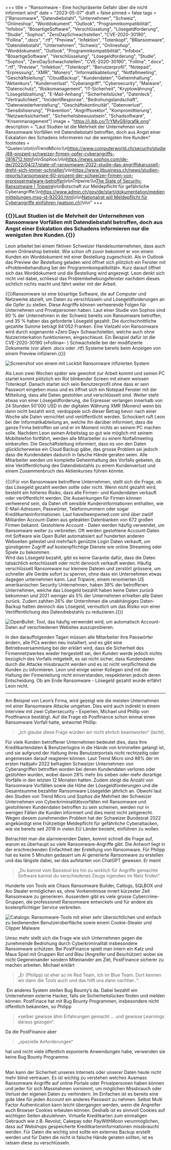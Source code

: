 +++
title = "Ransomware - Eine hochpräsente Gefahr über die nicht informiert wird"
date = "2023-05-07"
draft = false
pinned = false
tags = ["Ransomware", "Datendiebstahl", "Unternehmen", "Schweiz", "Onlineshop", "Worddokument", "Outlook", "Programmkompatibilität", "Infobox", "BösartigeSoftware", "Verschlüsselung", "Lösegeldforderung", "Studie", "Sophos", "ZeroDaySchwachstellen", "CVE-2020-30190", "Follina", ".docx", ".rtf", "Preview", "Infektion", "Totenkopf", "BRansomware", "Datendiebstahl", "Unternehmen", "Schweiz", "Onlineshop", "Worddokument", "Outlook", "Programmkompatibilität", "Infobox", "BösartigeSoftware", "Verschlüsselung", "Lösegeldforderung", "Studie", "Sophos", "ZeroDaySchwachstellen", "CVE-2020-30190", "Follina", ".docx", ".rtf", "Preview", "Infektion", "Totenkopf", "Benutzerprofil", "Notepad", "Erpressung", "XMR", "Monero", "Informatikabteilung", "Notfallmeeting", "Geschäftsleitung", "CloudBackup", "Kundendaten", "Geheimhaltung", "Aktienkurs", "Kundenverlust", "Cyberangriff", "Cybersecurity", "Malware", "Datenschutz", "Risikomanagement", "IT-Sicherheit", "Kryptowährung", "Lösegeldzahlung", "E-Mail-Anhang", "Sicherheitslücke", "Datenleck", "Vertraulichkeit", "IncidentResponse", "Bedrohungslandschaft", "Datenwiederherstellung", "Geschäftskontinuität", "Datenverlust", "Sensibilisierung", "Prävention", "Angriffsvektor", "Kompromittierung", "Netzwerksicherheit", "Sicherheitsbewusstsein", "Schadsoftware", "Krisenmanagement"]
image = "https://i.ibb.co/TrYMvG9/grafik.png"
description = "Laut Studien ist die Mehrheit der Unternehmen von Ransomware Vorfällen mit Datendiebstahl betroffen, doch aus Angst einer Eskalation des Schadens informieren nur die wenigsten ihre Kunden"
footnotes = "Quelen:\n\n\\\nTrendMicro:\\\n<https://www.computerworld.ch/security/studie/88-prozent-schweizer-firmen-opfer-cyberangriffs-2816712.html>\n\nSophos:\n\n<https://news.sophos.com/de-de/2022/04/27/state-of-ransomware-2022-studie-das-angriffskarussell-dreht-sich-immer-schneller/>\n\n<https://www.itbusiness.ch/news/studien-reports/ransomware-60-prozent-der-schweizer-firmen-von-erpressermalware-betroffen>\n\nTripwire:\\\n[The State of Security: Ransomware | Tripwire](https://www.tripwire.com/state-of-security/state-of-security-ransomware#:~:text=The%20percentage%20of%20data%20restored,down%20from%208%25%20in%202020.)\n\nBotschaft zur Meldepflicht für gefährliche Cyberangriffe:\\\n<https://www.admin.ch/gov/de/start/dokumentation/medienmitteilungen.msg-id-92030.html>\n\n[Nationalrat will Meldepflicht für Cyberangriffe einführen (watson.ch)](https://www.watson.ch/schweiz/digital/618870319-nationalrat-will-meldepflicht-fuer-cyberangriffe-einfuehren)\n\n<!--EndFragment-->"
+++
### {{<lead>}}Laut Studien ist die Mehrheit der Unternehmen von Ransomware Vorfällen mit Datendiebstahl betroffen, doch aus Angst einer Eskalation des Schadens informieren nur die wenigsten ihre Kunden.{{</lead>}}

Leon arbeitet bei einem fiktiven Schweizer Handelsunternehmen, dass auch einen Onlineshop betreibt. Wie schon oft zuvor bekommt er von einem Kunden ein Worddokument mit einer Bestellung zugeschickt. Als in Outlook das Preview der Bestellung geladen wird öffnet sich plötzlich ein Fenster mit «Problembehandlung bei der Programmkompatibilität». Kurz darauf öffnet sich das Worddokument und die Bestellung wird angezeigt. Leon denkt sich nicht viel dabei, schliesst das Problembehebungsfenster nachdem dieses sichtlich nichts macht und fährt weiter mit der Arbeit.

{{<box>}}Ransomware ist eine bösartige Software, die auf Computer und Netzwerke abzielt, um Daten zu verschlüsseln und Lösegeldforderungen an die Opfer zu stellen. Diese Angriffe können verheerende Folgen für Unternehmen und Privatpersonen haben. Laut einer Studie von Sophos sind 60 % der Unternehmen in der Schweiz bereits von Ransomware betroffen, und 35 % haben das geforderte Lösegeld gezahlt. Die durchschnittliche gezahlte Summe beträgt 84'052 Franken. Eine Vielzahl von Ransomware wird durch sogenannte «Zero Day» Schwachstellen, welche auch ohne Nutzerinterkation funktionieren, eingeschleust. Ein Beispiel dafür ist die CVE-2020-30190 («Follina»- ) Schwachstelle bei der modifizierte Dokumente (vor allem .docx oder .rtf) Systeme bereits beim Anzeigen von einem Preview infizieren.{{</box>}}

![Screenshot von einem mit Lockbit Ransomware infizierten System](lockbit.png "Lockbit")

Als Leon zwei Wochen später wie gewohnt zur Arbeit kommt und seinen PC startet kommt plötzlich ein Rot blinkender Screen mit einem weissen Totenkopf. Danach startet sich sein Benutzerprofil ohne dass er sein Passwort eingeben muss und es öffnet sich ein Notepad Fenster mit der Mitteilung, dass alle Daten gestohlen und verschlüsselt sind. Weiter steht etwas von einer Lösegeldforderung, die Erpresser verlangen innerhalb von 24 Stunden 50'000 USD in der digitalen Währung XMR (Monero) wenn bis dann nicht bezahlt wird, verdoppele sich dieser Betrag bevor nach einer Woche alle Daten vernichtet und veröffentlicht werden. Schockiert ruft Leon bei der Informatikabteilung an, welche ihn darüber informiert, dass die ganze Firma betroffen sei und er im Moment nichts an seinem PC machen solle. Nachdem Leon seinen Arbeitstag so gut wie möglich mit seinem Mobiltelefon fortfährt, werden alle Mitarbeiter zu einem Notfallmeeting einberufen. Die Geschäftsleitung informiert, dass es von den Daten glücklicherweise ein Cloud Backup gäbe, das grosse Problem sei jedoch dass die Kundendaten dadurch in falsche Hände geraten seien. Alle Mitarbeiter werden um komplette Geheimhaltung des Vorfalls gebeten, da eine Veröffentlichung des Datendiebstahls zu einem Kundenverlust und einem Zusammenbruch des Aktienkurses führen könnte.\
\
{{<box>}}Für von Ransomware betroffene Unternehmen, stellt sich die Frage, ob das Lösegeld gezahlt werden sollte oder nicht. Wenn nicht gezahlt wird, besteht ein höheres Risiko, dass alle Firmen- und Kundendaten verkauft oder veröffentlicht werden. Die Auswirkungen für Firmen können verheerend sein, da Daten oft sensible Kundeninformationen enthalten, wie E-Mail-Adressen, Passwörter, Telefonnummern oder sogar Kreditkarteninformationen. Laut haveibeenpwned.com sind über zwölf Milliarden Account-Daten aus geleakten Datenbanken von 672 großen Firmen bekannt. Gestohlene Account - Daten werden häufig verwendet, um Ransomware weiter zu verbreiten. Oft werden gestohlene Account-Daten mit Software wie Open Bullet automatisiert auf hunderten anderen Webseiten getestet und mehrfach genützte Login Daten verkauft, um günstigeren Zugriff auf kostenpflichtige Dienste wie online Streaming oder Spiele zu bekommen.\
Wird das Lösegeld bezahlt, gibt es keine Garantie dafür, dass die Daten tatsächlich entschlüsselt oder nicht dennoch verkauft werden. Häufig verschlüsselt Ransomware nur kleinere Dateien und zerstört grössere, um schneller alle Geräte sofort zu sperren, ohne dass ein Unternehmen etwas dagegen unternehmen kann. Laut Tripwire, einem renomierten US amerikanischen Security Unternehmen, haben 39% der betroffenen Unternehmen, welche das Lösegeld bezahlt haben keine Daten zurück bekommen und 2021 weniger als 5% der Unternehmen erhielten alle Daten zurück. Zudem zahlten 26% der Unternhmen die unabhängiges Daten-Backup hatten dennoch das Lösegeld, vermutlich um das Risiko von einer Veröffentlichung des Datendiebstahls zu reduzieren.{{</box>}}

![OpenBullet: Tool, das häufig verwendet wird, um automatisch Account-Daten auf verschiedenen Websites auszuprobieren.](openbullet.png "OpenBullet")

In den darauffolgenden Tagen müssen alle Mitarbeiter ihre Passwörter ändern, alle PCs werden neu installiert, und es gibt eine Betriebsversammlung bei der erklärt wird, dass die Sicherheit des Firmennetzwerkes wieder hergestellt sei, den Kunden werde jedoch nichts bezüglich des Vorfalls mitgeteilt, es sei nicht sicher, dass Kundendaten durch die Attacke missbraucht werden und es ist nicht verpflichtend die Kunden zu informieren. Leon und einige seiner Kollegen sind mit der Haltung der Firmenleitung nicht einverstanden, respektieren jedoch deren Entscheidung. Ob am Ende Ransomware - Lösegeld gezahlt wurde erfährt Leon nicht.

<hr>

Am Beispiel von Leon’s Firma, wird gezeigt wie die meisten Unternehmen mit einer Ransomware Attacke umgehen. Dies wird auch indirekt in einem Interview mit zwei Cybersecurity – Experten, Michael und Phillip von Postfinance bestätigt. Auf die Frage ob Postfinance schon einmal einen Ransomware Vorfall hatte, antwortet Phillip:

>  „Ich glaube diese Frage würden wir nicht ehrlich beantworten“ (lacht). 

Für viele Kunden betroffener Unternehmen bedeutet dies, dass ihre Kreditkartendaten & Benutzerlogins in die Hände von kriminellen gelangt ist, und sie aufgrund der Haltung ihres Benutzerportals nicht rechtzeitig oder angemessen darauf reagieren können. Laut Trend Micro sind 88% der im ersten Halbjahr 2022 befragten Schweizer Unternehmen von Cyberangriffen betroffen worden bei denen Kundendaten verloren oder gestohlen wurden, wobei davon 28% mehr bis sieben oder mehr derartige Vorfälle in den letzten 12 Monaten hatten. Zudem steigt die Anzahl von Ransomware Vorfällen sowie die Höhe der Lösegeldforderungen und die Gesamtsumme bezahlter Ransomware Lösegelder jährlich an. Obwohl laut den Studien von Trend Micro und Sophos die Mehrheit der Schweizer Unternehmen von Cyberkriminalitätsvorfällen mit Ransomware und gestohlenen Kundendaten betroffen zu sein scheinen, werden nur in wenigen Fällen die Kunden informiert und dies meist nicht zeitgerecht. Wegen diesem zunehmenden Problem hat der Schweizer Bundesrat 2022 angekündigt eine frühzeitige Meldepflicht für gefährliche Cyberattacken, wie sie bereits seit 2018 in vielen EU Länder besteht, einführen zu wollen.

Betrachtet man die alarmierenden Daten, kommt schnell die Frage auf, warum es überhaupt so viele Ransomware-Angriffe gibt. Die Antwort liegt in der erschreckenden Einfachheit der Erstellung von Ransomware. Für Philipp hat es keine 5 Minuten gedauert um Ai generierte Ransomware zu erstellen und das längste dabei, sei das aufstarten von ChatGPT gewesen. Er meint 

> „Du kannst vom Basistool bis hin zu wirklich für Angriffe gemachte Software kannst du verschiedenes Zeugs irgendwo im Netz finden“.  

Hunderte von Tools wie Chaos Ransomware Builder, Catlogs, SQLBOX und Aio Stealer ermöglichen es, ohne Vorkenntnisse innert kürzester Zeit Ransomware zu generieren. Ausserdem gibt es viele grosse Cybercrime-Gruppen, die professionell Ransomware entwickeln und für andere als kostenpflichtiger Service verbreiten.

![Catalogs: Ransomware-Tools mit einer sehr übersichtlichen und einfach zu bedienenden Benutzeroberfläche sowie einem Cookie-Stealer und  Clipper Malware](catlogs.png "Catalogs")

Umso mehr stellt sich die Frage wie sich Unternehmen gegen die zunehmende Bedrohung durch Cyberkriminalität insbesondere Ransomware schützen. Bei PostFinance spielt man intern ein Katz und Maus Spiel mit Gruppen Rot und Blau (Angreifer und Beschützer) wobei sie nicht Gegeneinander sondern Miteinander am Ziel, PostFinance sicherer zu machen arbeiten. Michael erklärt 

> „Er (Philipp) ist eher so im Red Team, Ich im Blue Team. Dort kennen wir dann die Tools auch und das hilft uns dann nachher..“. 

 Ein anderes System stellen Bug Bounty’s da. Dabei bezahlt ein Unternehmen externe Hacker, falls sie Sicherheitslücken finden und melden können. PostFinace hat mit Bug Bounty Programmen, insbesondere nicht öffentlich bekannten, so Philipp 

> «selber gewisse ähm Erfahrungen gemacht … und gewisse Learnings daraus gezogen“.

 Da die PostFinance aber 

> „spezielle Anforderungen“ 

hat und nicht viele öffentlich exponierte Anwendungen habe, verwenden sie keine Bug Bounty Programme.

\
Man kann der Sicherheit unseres Internets oder unserer Daten heute nicht mehr blind vertrauen. Es ist wichtig zu verstehen welches Ausmass Ransomware Angriffe auf online Portale oder Privatpersonen haben können und jeder für sich Massnahmen vornimmt, um möglichen Missbrauch oder Verlust der eigenen Daten zu verhindern. Im Einfachen ist es bereits eine gute Idee für jeden Account ein anderes Passwort zu nehmen. Selbst Multi Factor Authentication kann leicht übergangen werden, wenn die Angreifer auch Browser Cookies erbeuten können. Deshalb ist es sinnvoll Cookies auf wichtigen Seiten abzulehnen. Virtuelle Kreditkarten zum einmaligen Gebrauch wie z.B. Revolut, Cakepay oder PayWithMoon verunmöglichen, dass auf Webshops gespeicherte Kreditkarteninformationen missbraucht werden. Für Daten die wichtig sind sollte ein externes Backup erstellt werden und für Daten die nicht in falsche Hände geraten sollten, ist es ratsam diese zu verschlüsseln.
